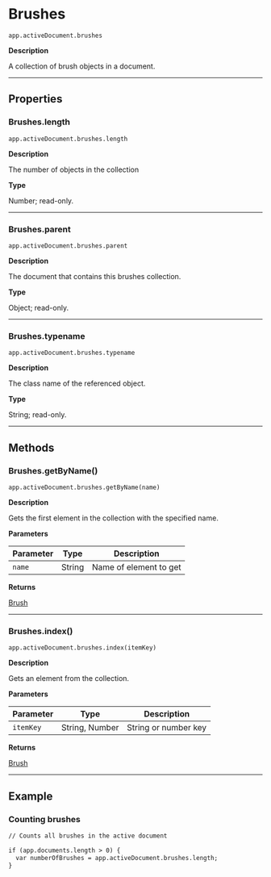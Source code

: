 <a id="jsobjref-brushes"></a>

# Brushes

`app.activeDocument.brushes`

**Description**

A collection of brush objects in a document.

---

## Properties

<a id="jsobjref-brushes-length"></a>

### Brushes.length

`app.activeDocument.brushes.length`

**Description**

The number of objects in the collection

**Type**

Number; read-only.

---

<a id="jsobjref-brushes-parent"></a>

### Brushes.parent

`app.activeDocument.brushes.parent`

**Description**

The document that contains this brushes collection.

**Type**

Object; read-only.

---

<a id="jsobjref-brushes-typename"></a>

### Brushes.typename

`app.activeDocument.brushes.typename`

**Description**

The class name of the referenced object.

**Type**

String; read-only.

---

## Methods

<a id="jsobjref-brushes-getbyname"></a>

### Brushes.getByName()

`app.activeDocument.brushes.getByName(name)`

**Description**

Gets the first element in the collection with the specified name.

**Parameters**

| Parameter   | Type   | Description            |
|-------------|--------|------------------------|
| `name`      | String | Name of element to get |

**Returns**

[Brush](Brush.md#jsobjref-brush)

---

<a id="jsobjref-brushes-index"></a>

### Brushes.index()

`app.activeDocument.brushes.index(itemKey)`

**Description**

Gets an element from the collection.

**Parameters**

| Parameter   | Type           | Description          |
|-------------|----------------|----------------------|
| `itemKey`   | String, Number | String or number key |

**Returns**

[Brush](Brush.md#jsobjref-brush)

---

## Example

### Counting brushes

```default
// Counts all brushes in the active document

if (app.documents.length > 0) {
  var numberOfBrushes = app.activeDocument.brushes.length;
}
```
